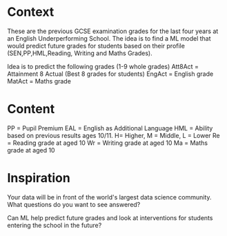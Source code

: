 # Context
These are the previous GCSE examination grades for the last four years at an English Underperforming School. The idea is to find a ML model that would predict future grades for students based on their profile (SEN,PP,HML,Reading, Writing and Maths Grades).

Idea is to predict the following grades (1-9 whole grades)
Att8Act = Attainment 8 Actual (Best 8 grades for students)
EngAct = English grade
MatAct = Maths grade

# Content
PP = Pupil Premium
EAL = English as Additional Language
HML = Ability based on previous results ages 10/11. H= Higher, M = Middle, L = Lower
Re = Reading grade at aged 10
Wr = Writing grade at aged 10
Ma = Maths grade at aged 10

# Inspiration
Your data will be in front of the world's largest data science community. What questions do you want to see answered?

Can ML help predict future grades and look at interventions for students entering the school in the future?
